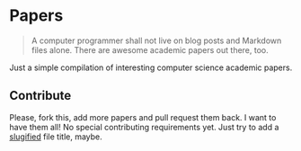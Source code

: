 # Papers

> A computer programmer shall not live on blog posts and Markdown files alone.
> There are awesome academic papers out there, too.

Just a simple compilation of interesting computer science academic papers.

## Contribute

Please, fork this, add more papers and pull request them back. I want to have them all!
No special contributing requirements yet. Just try to add a [slugified](http://blog.tersmitten.nl/slugify/) file title, maybe.
